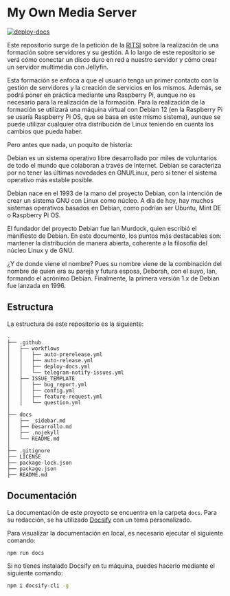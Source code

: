 # My Own Media Server

[![deploy-docs](https://github.com/Jordilavila/myownmediaserver/actions/workflows/deploy-docs.yml/badge.svg?branch=main)](https://github.com/Jordilavila/myownmediaserver/actions/workflows/deploy-docs.yml)

Este repositorio surge de la petición de la [RITSI](https://ritsi.org/) sobre la realización de una formación sobre servidores y su gestión. A lo largo de este repositorio se verá cómo conectar un disco duro en red a nuestro servidor y cómo crear un servidor multimedia con Jellyfin.

Esta formación se enfoca a que el usuario tenga un primer contacto con la gestión de servidores y la creación de servicios en los mismos. Además, se podrá poner en práctica mediante una Raspberry Pi, aunque no es necesario para la realización de la formación. Para la realización de la formación se utilizará una máquina virtual con Debian 12 (en la Raspberry Pi se usaría Raspberry Pi OS, que se basa en este mismo sistema), aunque se puede utilizar cualquier otra distribución de Linux teniendo en cuenta los cambios que pueda haber.

Pero antes que nada, un poquito de historia:

Debian es un sistema operativo libre desarrollado por miles de voluntarios de todo el mundo que colaboran a través de Internet. Debian se caracteriza por no tener las últimas novedades en GNU/Linux, pero sí tener el sistema operativo más estable posible.

Debian nace en el 1993 de la mano del proyecto Debian, con la intención de crear un sistema GNU con Linux como núcleo. A día de hoy, hay muchos sistemas operativos basados en Debian, como podrían ser Ubuntu, Mint DE o Raspberry Pi OS.

El fundador del proyecto Debian fue Ian Murdock, quien escribió el manifiesto de Debian. En este documento, los puntos más destacables son: mantener la distribución de manera abierta, coherente a la filosofía del núcleo Linux y de GNU.

¿Y de donde viene el nombre? Pues su nombre viene de la combinación del nombre de quien era su pareja y futura esposa, Deborah, con el suyo, Ian, formando el acrónimo Debian.
Finalmente, la primera versión 1.x de Debian fue lanzada en 1996.

## Estructura

La estructura de este repositorio es la siguiente:

```
.
├── .github
│   ├── workflows
│   │   ├── auto-prerelease.yml
│   │   ├── auto-release.yml
│   │   ├── deploy-docs.yml
│   │   └── telegram-notify-issues.yml
│   ├── ISSUE_TEMPLATE
│   │   ├── bug_report.yml
│   │   ├── config.yml
│   │   ├── feature-request.yml
│   │   └── question.yml
│
├── docs
│   ├── _sidebar.md
│   ├── Desarrollo.md
│   ├── .nojekyll
│   └── README.md
│
├── .gitignore
├── LICENSE
├── package-lock.json
├── package.json
├── README.md
```

## Documentación

La documentación de este proyecto se encuentra en la carpeta `docs`. Para su redacción, se ha utilizado [Docsify](https://docsify.js.org/) con un tema personalizado.

Para visualizar la documentación en local, es necesario ejecutar el siguiente comando:

```bash
npm run docs
```

Si no tienes instalado Docsify en tu máquina, puedes hacerlo mediante el siguiente comando:

```bash
npm i docsify-cli -g
```



